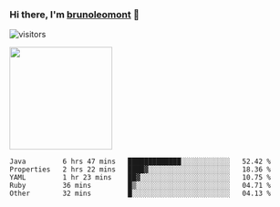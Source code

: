 ### Hi there, I'm [brunoleomont](https://www.linkedin.com/in/brunoleomont/) 👋

![visitors](https://visitor-badge.glitch.me/badge?page_id=page.id)

<img height="180em" src="https://github-readme-stats.vercel.app/api?username=brunoleomont&show_icons=true&hide_border=true&&count_private=true&include_all_commits=true" />

<!--START_SECTION:waka-->

```text
Java         6 hrs 47 mins   █████████████░░░░░░░░░░░░   52.42 %
Properties   2 hrs 22 mins   ████▓░░░░░░░░░░░░░░░░░░░░   18.36 %
YAML         1 hr 23 mins    ██▓░░░░░░░░░░░░░░░░░░░░░░   10.75 %
Ruby         36 mins         █▒░░░░░░░░░░░░░░░░░░░░░░░   04.71 %
Other        32 mins         █░░░░░░░░░░░░░░░░░░░░░░░░   04.13 %
```

<!--END_SECTION:waka-->

<!--
**brunoleomont/brunoleomont** is a ✨ _special_ ✨ repository because its `README.md` (this file) appears on your GitHub profile.

Here are some ideas to get you started:

- 🔭 I’m currently working on ...
- 🌱 I’m currently learning ...
- 👯 I’m looking to collaborate on ...
- 🤔 I’m looking for help with ...
- 💬 Ask me about ...
- 📫 How to reach me: ...
- 😄 Pronouns: ...
- ⚡ Fun fact: ...
-->
